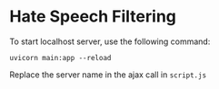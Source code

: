 
# Hate Speech Filtering


To start localhost server, use the following command:

```
uvicorn main:app --reload
```

Replace the server name in the ajax call in ```script.js```

